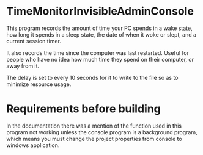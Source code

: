 # TimeMonitorInvisibleAdminConsole
This program records the amount of time your PC spends in a wake state, how long it spends in a sleep state, the date of when it woke or slept, and a current session timer.

It also records the time since the computer was last restarted.
Useful for people who have no idea how much time they spend on their computer, or away from it.

The delay is set to every 10 seconds for it to write to the file so as to minimize resource usage.

# Requirements before building
In the documentation there was a mention of the function used in this program not working unless the console program is a background program, which means you must change the project properties from console to windows application.
